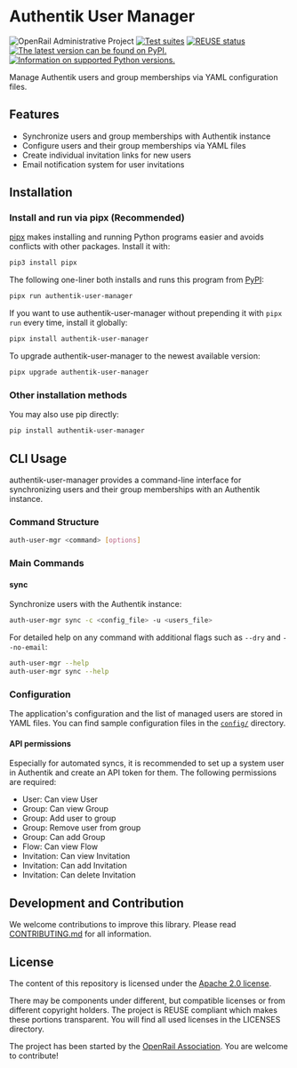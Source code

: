 <!--
SPDX-FileCopyrightText: 2025 DB Systel GmbH

SPDX-License-Identifier: Apache-2.0
-->

# Authentik User Manager

![OpenRail Administrative Project](https://openrailassociation.org/badges/openrail-project-admin.svg)
[![Test suites](https://github.com/OpenRailAssociation/authentik-user-manager/actions/workflows/test.yaml/badge.svg)](https://github.com/OpenRailAssociation/authentik-user-manager/actions/workflows/test.yaml)
[![REUSE status](https://api.reuse.software/badge/github.com/OpenRailAssociation/authentik-user-manager)](https://api.reuse.software/info/github.com/OpenRailAssociation/authentik-user-manager)
[![The latest version can be found on PyPI.](https://img.shields.io/pypi/v/authentik-user-manager.svg)](https://pypi.org/project/authentik-user-manager/)
[![Information on supported Python versions.](https://img.shields.io/pypi/pyversions/authentik-user-manager.svg)](https://pypi.org/project/authentik-user-manager/)

Manage Authentik users and group memberships via YAML configuration files.

## Features

- Synchronize users and group memberships with Authentik instance
- Configure users and their group memberships via YAML files
- Create individual invitation links for new users
- Email notification system for user invitations

## Installation

### Install and run via pipx (Recommended)

[pipx](https://pypa.github.io/pipx/) makes installing and running Python programs easier and avoids conflicts with other packages. Install it with:

```sh
pip3 install pipx
```

The following one-liner both installs and runs this program from [PyPI](https://pypi.org/project/authentik-user-manager/):

```sh
pipx run authentik-user-manager
```

If you want to use authentik-user-manager without prepending it with `pipx run` every time, install it globally:

```sh
pipx install authentik-user-manager
```

To upgrade authentik-user-manager to the newest available version:

```sh
pipx upgrade authentik-user-manager
```

### Other installation methods

You may also use pip directly:

```bash
pip install authentik-user-manager
```

## CLI Usage

authentik-user-manager provides a command-line interface for synchronizing users and their group memberships with an Authentik instance.

### Command Structure

```sh
auth-user-mgr <command> [options]
```

### Main Commands

#### sync

Synchronize users with the Authentik instance:

```sh
auth-user-mgr sync -c <config_file> -u <users_file>
```

For detailed help on any command with additional flags such as `--dry` and `--no-email`:

```bash
auth-user-mgr --help
auth-user-mgr sync --help
```

### Configuration

The application's configuration and the list of managed users are stored in YAML files. You can find sample configuration files in the [`config/`](./config/) directory.

#### API permissions

Especially for automated syncs, it is recommended to set up a system user in Authentik and create an API token for them. The following permissions are required:

- User: Can view User
- Group: Can view Group
- Group: Add user to group
- Group: Remove user from group
- Group: Can add Group
- Flow: Can view Flow
- Invitation: Can view Invitation
- Invitation: Can add Invitation
- Invitation: Can delete Invitation


## Development and Contribution

We welcome contributions to improve this library. Please read [CONTRIBUTING.md](./CONTRIBUTING.md) for all information.


## License

The content of this repository is licensed under the [Apache 2.0 license](https://www.apache.org/licenses/LICENSE-2.0).

There may be components under different, but compatible licenses or from different copyright holders. The project is REUSE compliant which makes these portions transparent. You will find all used licenses in the LICENSES directory.

The project has been started by the [OpenRail Association](https://openrailassociation.org). You are welcome to contribute!
